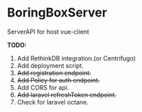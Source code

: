 # BoringBoxServer
ServerAPI for host vue-client 

**TODO:**
1. Add RethinkDB integration.(or Centrifugo)
2. Add deployment script.
3. ~~Add registration endpoint.~~
4. ~~Add Policy for auth endpoint.~~
5. Add CORS for api.
6. ~~Add laravel refreshToken endpoint.~~
7. Check for laravel octane.
